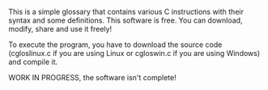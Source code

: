 This is a simple glossary that contains various C instructions with their syntax and some definitions.
This software is free. You can download, modify, share and use it freely!

To execute the program, you have to download the source code (cgloslinux.c if you are using Linux or cgloswin.c if you are using Windows) and compile it.

WORK IN PROGRESS,
the software isn't complete!
